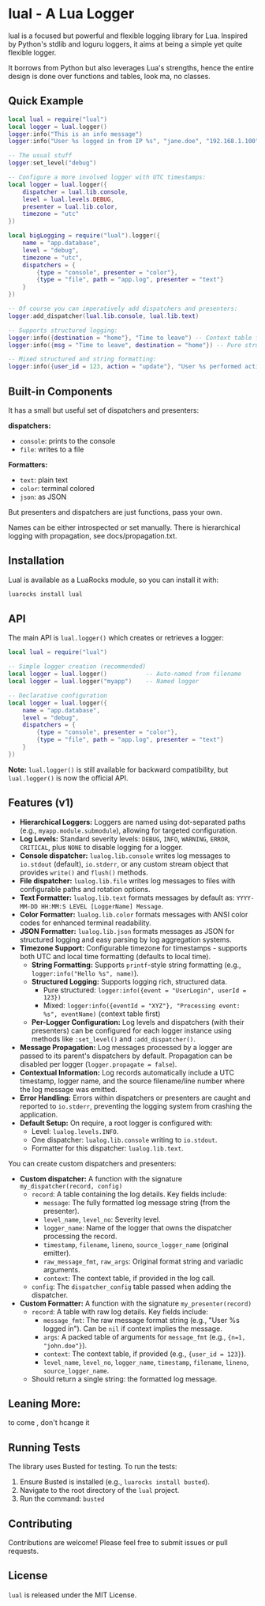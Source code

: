 # lual - A Lua Logger

lual is a focused but powerful and flexible logging library for Lua. Inspired by
Python's stdlib and loguru loggers, it aims at being a simple yet quite flexible
logger.

It borrows from Python but also leverages Lua's strengths, hence the entire
design is done over functions and tables, look ma, no classes.

## Quick Example

```lua
local lual = require("lual")
local logger = lual.logger()
logger:info("This is an info message")
logger:info("User %s logged in from IP %s", "jane.doe", "192.168.1.100") -- String formatting

-- The usual stuff
logger:set_level("debug")

-- Configure a more involved logger with UTC timestamps:
local logger = lual.logger({
    dispatcher = lual.lib.console,
    level = lual.levels.DEBUG,
    presenter = lual.lib.color,
    timezone = "utc"
})

local bigLogging = require("lual").logger({
    name = "app.database",
    level = "debug",
    timezone = "utc",
    dispatchers = {
        {type = "console", presenter = "color"},
        {type = "file", path = "app.log", presenter = "text"}
    }
})

-- Of course you can imperatively add dispatchers and presenters:
logger:add_dispatcher(lual.lib.console, lual.lib.text)

-- Supports structured logging:
logger:info({destination = "home"}, "Time to leave") -- Context table first
logger:info({msg = "Time to leave", destination = "home"}) -- Pure structured

-- Mixed structured and string formatting:
logger:info({user_id = 123, action = "update"}, "User %s performed action: %s", "JohnDoe", "ItemUpdate")
```

## Built-in Components

It has a small but useful set of dispatchers and presenters:

**dispatchers:**

- `console`: prints to the console
- `file`: writes to a file

**Formatters:**

- `text`: plain text
- `color`: terminal colored
- `json`: as JSON

But presenters and dispatchers are just functions, pass your own.

Names can be either introspected or set manually. There is hierarchical logging
with propagation, see docs/propagation.txt.

## Installation

Lual is available as a LuaRocks module, so you can install it with:

```bash
luarocks install lual
```

## API

The main API is `lual.logger()` which creates or retrieves a logger:

```lua
local lual = require("lual")

-- Simple logger creation (recommended)
local logger = lual.logger()           -- Auto-named from filename
local logger = lual.logger("myapp")    -- Named logger

-- Declarative configuration
local logger = lual.logger({
    name = "app.database",
    level = "debug",
    dispatchers = {
        {type = "console", presenter = "color"},
        {type = "file", path = "app.log", presenter = "text"}
    }
})
```

**Note:** `lual.logger()` is still available for backward compatibility, but
`lual.logger()` is now the official API.

## Features (v1)

- **Hierarchical Loggers:** Loggers are named using dot-separated paths (e.g.,
  `myapp.module.submodule`), allowing for targeted configuration.
- **Log Levels:** Standard severity levels: `DEBUG`, `INFO`, `WARNING`, `ERROR`,
  `CRITICAL`, plus `NONE` to disable logging for a logger.
- **Console dispatcher:** `lualog.lib.console` writes log messages to
  `io.stdout` (default), `io.stderr`, or any custom stream object that provides
  `write()` and `flush()` methods.
- **File dispatcher:** `lualog.lib.file` writes log messages to files with
  configurable paths and rotation options.
- **Text Formatter:** `lualog.lib.text` formats messages by default as:
  `YYYY-MM-DD HH:MM:S LEVEL [LoggerName] Message`.
- **Color Formatter:** `lualog.lib.color` formats messages with ANSI color codes
  for enhanced terminal readability.
- **JSON Formatter:** `lualog.lib.json` formats messages as JSON for structured
  logging and easy parsing by log aggregation systems.
- **Timezone Support:** Configurable timezone for timestamps - supports both UTC
  and local time formatting (defaults to local time).
  - **String Formatting:** Supports `printf`-style string formatting (e.g.,
    `logger:info("Hello %s", name)`).
  - **Structured Logging:** Supports logging rich, structured data.
    - Pure structured: `logger:info({event = "UserLogin", userId = 123})`
    - Mixed: `logger:info({eventId = "XYZ"}, "Processing event: %s", eventName)`
      (context table first)
  - **Per-Logger Configuration:** Log levels and dispatchers (with their
    presenters) can be configured for each logger instance using methods like
    `:set_level()` and `:add_dispatcher()`.
- **Message Propagation:** Log messages processed by a logger are passed to its
  parent's dispatchers by default. Propagation can be disabled per logger
  (`logger.propagate = false`).
- **Contextual Information:** Log records automatically include a UTC timestamp,
  logger name, and the source filename/line number where the log message was
  emitted.
- **Error Handling:** Errors within dispatchers or presenters are caught and
  reported to `io.stderr`, preventing the logging system from crashing the
  application.
- **Default Setup:** On require, a root logger is configured with:
  - Level: `lualog.levels.INFO`.
  - One dispatcher: `lualog.lib.console` writing to `io.stdout`.
  - Formatter for this dispatcher: `lualog.lib.text`.

You can create custom dispatchers and presenters:

- **Custom dispatcher:** A function with the signature
  `my_dispatcher(record, config)`
  - `record`: A table containing the log details. Key fields include:
    - `message`: The fully formatted log message string (from the presenter).
    - `level_name`, `level_no`: Severity level.
    - `logger_name`: Name of the logger that owns the dispatcher processing the
      record.
    - `timestamp`, `filename`, `lineno`, `source_logger_name` (original
      emitter).
    - `raw_message_fmt`, `raw_args`: Original format string and variadic
      arguments.
    - `context`: The context table, if provided in the log call.
  - `config`: The `dispatcher_config` table passed when adding the dispatcher.
- **Custom Formatter:** A function with the signature `my_presenter(record)`
  - `record`: A table with raw log details. Key fields include:
    - `message_fmt`: The raw message format string (e.g., "User %s logged in").
      Can be `nil` if context implies the message.
    - `args`: A packed table of arguments for `message_fmt` (e.g.,
      `{n=1, "john.doe"}`).
    - `context`: The context table, if provided (e.g., `{user_id = 123}`).
    - `level_name`, `level_no`, `logger_name`, `timestamp`, `filename`,
      `lineno`, `source_logger_name`.
  - Should return a single string: the formatted log message.

## Leaning More:

<TK> to come , don't hcange it

## Running Tests

The library uses Busted for testing. To run the tests:

1.  Ensure Busted is installed (e.g., `luarocks install busted`).
2.  Navigate to the root directory of the `lual` project.
3.  Run the command: `busted`

## Contributing

Contributions are welcome! Please feel free to submit issues or pull requests.

## License

`lual` is released under the MIT License.

```

```
